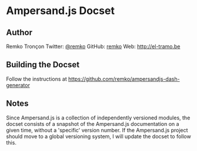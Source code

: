 Ampersand.js Docset
===================

## Author

Remko Tronçon 
Twitter: [@remko](https://twitter.com/remko) 
GitHub: [remko](https://github.com/remko)
Web: <http://el-tramo.be>


## Building the Docset

Follow the instructions at <https://github.com/remko/ampersandjs-dash-generator>


## Notes

Since Ampersand.js is a collection of independently versioned modules, the docset
consists of a snapshot of the Ampersand.js documentation on a given time, without
a 'specific' version number. If the Ampersand.js project should move to a global
versioning system, I will update the docset to follow this.
